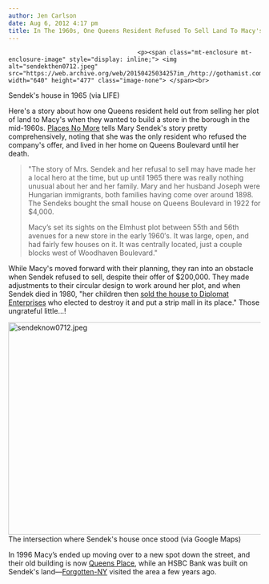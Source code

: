 ```yaml
---
author: Jen Carlson
date: Aug 6, 2012 4:17 pm
title: In The 1960s, One Queens Resident Refused To Sell Land To Macy's
---
```


	
										<p><span class="mt-enclosure mt-enclosure-image" style="display: inline;"> <img alt="sendekthen0712.jpeg" src="https://web.archive.org/web/20150425034257im_/http://gothamist.com/attachments/arts_jen/sendekthen0712.jpeg" width="640" height="477" class="image-none"> </span><br>
<span class="photo_caption">Sendek&apos;s house in 1965 (via LIFE)</span></p>

<p>Here&apos;s a story about how one Queens resident held out from selling her plot of land to Macy&apos;s when they wanted to build a store in the borough in the mid-1960s. <a href="https://web.archive.org/web/20150425034257/http://placesnomore.wordpress.com/2012/08/05/sendeksandmacys/">Places No More</a> tells Mary Sendek&apos;s story pretty comprehensively, noting that she was the only resident who refused the company&apos;s offer, and lived in her home on Queens Boulevard until her death.</p><blockquote>&quot;The story of Mrs. Sendek and her refusal to sell may have made her a local hero at the time, but up until 1965 there was really nothing unusual about her and her family. Mary and her husband Joseph were Hungarian immigrants, both families having come over around 1898. The Sendeks bought the small house on Queens Boulevard in 1922 for $4,000. <p></p>

<p>Macy&#x2019;s set its sights on the Elmhust plot between 55th and 56th avenues for a new store in the early 1960&#x2032;s. It was large, open, and had fairly few houses on it. It was centrally located, just a couple blocks west of  Woodhaven Boulevard.&quot;</p></blockquote>While Macy&apos;s moved forward with their planning, they ran into an obstacle when Sendek refused to sell, despite their offer of $200,000. They made adjustments to their circular design to work around her plot, and when Sendek died in 1980, &quot;her children then <a href="https://web.archive.org/web/20150425034257/http://www.nytimes.com/1981/07/19/realestate/plans-for-site-near-macy-s.html">sold the house to Diplomat Enterprises</a> who elected to destroy it and put a strip mall in its place.&quot; Those ungrateful little...! <p></p>

<p><span class="mt-enclosure mt-enclosure-image" style="display: inline;"> <img alt="sendeknow0712.jpeg" src="https://web.archive.org/web/20150425034257im_/http://gothamist.com/attachments/arts_jen/sendeknow0712.jpeg" width="640" height="424" class="image-none"> </span><br>
<span class="photo_caption">The intersection where Sendek&apos;s house once stood (via Google Maps)</span></p>

<p>In 1996 Macy&#x2019;s ended up moving over to a new spot down the street, and their old building is now <a href="https://web.archive.org/web/20150425034257/https://plus.google.com/115728702700585755995/about?gl=us&amp;hl=en">Queens Place</a>, while an HSBC Bank was built on Sendek&apos;s land&#x2014;<a href="https://web.archive.org/web/20150425034257/http://forgotten-ny.com/2011/04/forgottentour-39-newtown-elmhurst-queens/">Forgotten-NY</a> visited the area a few years ago.</p>					
										
									
				